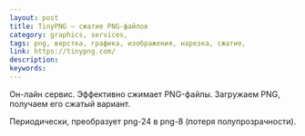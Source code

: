 ```yaml
---
layout: post
title: TinyPNG — сжатие PNG-файлов
category: graphics, services, 
tags: png, верстка, графика, изображения, нарезка, сжатие, 
link: https://tinypng.com/
description: 
keywords: 
---
```


<p>Он-лайн сервис. Эффективно сжимает PNG-файлы. Загружаем PNG, получаем его сжатый вариант.</p>
<p>Периодически, преобразует png-24 в png-8 (потеря полупрозрачности).</p>
